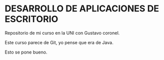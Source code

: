 # DESARROLLO DE APLICACIONES DE ESCRITORIO


Repositorio de mi curso en la UNI con Gustavo coronel.

Este curso parece de Git, yo pense que era de Java.

Esto se pone bueno.
